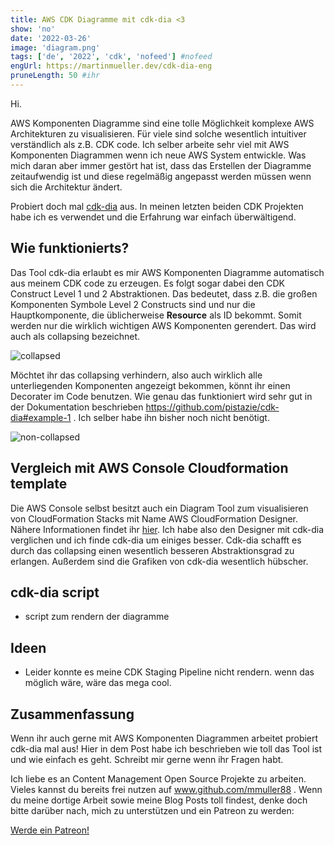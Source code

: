 ```yaml
---
title: AWS CDK Diagramme mit cdk-dia <3
show: 'no'
date: '2022-03-26'
image: 'diagram.png'
tags: ['de', '2022', 'cdk', 'nofeed'] #nofeed
engUrl: https://martinmueller.dev/cdk-dia-eng
pruneLength: 50 #ihr
---
```


Hi.

AWS Komponenten Diagramme sind eine tolle Möglichkeit komplexe AWS Architekturen zu visualisieren. Für viele sind solche wesentlich intuitiver verständlich als z.B. CDK code. Ich selber arbeite sehr viel mit AWS Komponenten Diagrammen wenn ich neue AWS System entwickle. Was mich daran aber immer gestört hat ist, dass das Erstellen der Diagramme zeitaufwendig ist und diese regelmäßig angepasst werden müssen wenn sich die Architektur ändert.

Probiert doch mal [cdk-dia](https://github.com/pistazie/cdk-dia) aus. In meinen letzten beiden CDK Projekten habe ich es verwendet und die Erfahrung war einfach überwältigend.

## Wie funktionierts?

Das Tool cdk-dia erlaubt es mir AWS Komponenten Diagramme automatisch aus meinem CDK code zu erzeugen. Es folgt sogar dabei den CDK Construct Level 1 und 2 Abstraktionen. Das bedeutet, dass z.B. die großen Komponenten Symbole Level 2 Constructs sind und nur die Hauptkomponente, die üblicherweise **Resource** als ID bekommt. Somit werden nur die wirklich wichtigen AWS Komponenten gerendert. Das wird auch als collapsing bezeichnet.

![collapsed](https://raw.githubusercontent.com/mmuller88/mmblog/master/content/cdk-dia/decorater_example_collapsed.png)

Möchtet ihr das collapsing verhindern, also auch wirklich alle unterliegenden Komponenten angezeigt bekommen, könnt ihr einen Decorater im Code benutzen. Wie genau das funktioniert wird sehr gut in der Dokumentation beschrieben https://github.com/pistazie/cdk-dia#example-1 . Ich selber habe ihn bisher noch nicht benötigt.

![non-collapsed](https://raw.githubusercontent.com/mmuller88/mmblog/master/content/cdk-dia/decorater_example_non-collapsed.png)

## Vergleich mit AWS Console Cloudformation template

Die AWS Console selbst besitzt auch ein Diagram Tool zum visualisieren von CloudFormation Stacks mit Name AWS CloudFormation Designer. Nähere Informationen findet ihr [hier](https://docs.aws.amazon.com/AWSCloudFormation/latest/UserGuide/working-with-templates-cfn-designer.html). Ich habe also den Designer mit cdk-dia verglichen und ich finde cdk-dia um einiges besser. Cdk-dia schafft es durch das collapsing einen wesentlich besseren Abstraktionsgrad zu erlangen. Außerdem sind die Grafiken von cdk-dia wesentlich hübscher.

## cdk-dia script

* script zum rendern der diagramme

## Ideen

* Leider konnte es meine CDK Staging Pipeline nicht rendern. wenn das möglich wäre, wäre das mega cool.

## Zusammenfassung

Wenn ihr auch gerne mit AWS Komponenten Diagrammen arbeitet probiert cdk-dia mal aus! Hier in dem Post habe ich beschrieben wie toll das Tool ist und wie einfach es geht. Schreibt mir gerne wenn ihr Fragen habt.

Ich liebe es an Content Management Open Source Projekte zu arbeiten. Vieles kannst du bereits frei nutzen auf www.github.com/mmuller88 . Wenn du meine dortige Arbeit sowie meine Blog Posts toll findest, denke doch bitte darüber nach, mich zu unterstützen und ein Patreon zu werden:

<a href="https://www.patreon.com/bePatron?u=29010217" data-patreon-widget-type="become-patron-button">Werde ein Patreon!</a><script async src="https://c6.patreon.com/becomePatronButton.bundle.js"></script>
